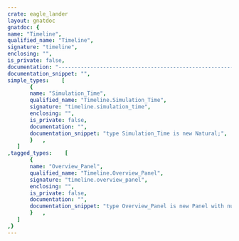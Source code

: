 ```yaml
---
crate: eagle_lander
layout: gnatdoc
gnatdoc: {
name: "Timeline",
qualified_name: "Timeline",
signature: "timeline",
enclosing: "",
is_private: false,
documentation: "-----------------------------------------------------------------------------\n                                                                           --\n                               Eagle Lander                                --\n                                                                           --\n         Copyright (C) 2015 Fabien Chouteau (chouteau@adacore.com)         --\n                                                                           --\n    Eagle Lander is free software: you can redistribute it and/or modify   --\n    it under the terms of the GNU General Public License as published by   --\n    the Free Software Foundation, either version 3 of the License, or      --\n    (at your option) any later version.                                    --\n                                                                           --\n    Eagle Lander is distributed in the hope that it will be useful,        --\n    but WITHOUT ANY WARRANTY; without even the implied warranty of         --\n    MERCHANTABILITY or FITNESS FOR A PARTICULAR PURPOSE.  See the          --\n    GNU General Public License for more details.                           --\n                                                                           --\n    You should have received a copy of the GNU General Public License      --\n    along with Eagle Lander.  If not, see <http://www.gnu.org/licenses/>.  --\n                                                                           --\n-----------------------------------------------------------------------------",
documentation_snippet: "",
simple_types:    [
       {
       name: "Simulation_Time",
       qualified_name: "Timeline.Simulation_Time",
       signature: "timeline.simulation_time",
       enclosing: "",
       is_private: false,
       documentation: "",
       documentation_snippet: "type Simulation_Time is new Natural;",
       }   ,
   ]
,tagged_types:    [
       {
       name: "Overview_Panel",
       qualified_name: "Timeline.Overview_Panel",
       signature: "timeline.overview_panel",
       enclosing: "",
       is_private: false,
       documentation: "",
       documentation_snippet: "type Overview_Panel is new Panel with null record;",
       }   ,
   ]
,}
---
```

